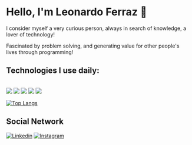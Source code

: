 # Hello, I'm Leonardo Ferraz 👋
I consider myself a very curious person, always in search of knowledge, a lover of technology!

Fascinated by problem solving, and generating value for other people's lives through programming!



## Technologies I use daily:

<div style="display: inline-block;"><br>
  <img aling="center" src="https://img.shields.io/badge/HTML5-E34F26?style=for-the-badge&logo=html5&logoColor=white">
  <img aling="center" src="https://img.shields.io/badge/CSS3-1572B6?style=for-the-badge&logo=css3&logoColor=white">
  <img aling="center" src="https://img.shields.io/badge/JavaScript-323330?style=for-the-badge&logo=javascript&logoColor=F7DF1E">
  <img aling="center" src="https://img.shields.io/badge/React-20232A?style=for-the-badge&logo=react&logoColor=61DAFB">
  <img aling="center" src="https://img.shields.io/badge/Bootstrap-563D7C?style=for-the-badge&logo=bootstrap&logoColor=white">
</div>


[![Top Langs](https://github-readme-stats.vercel.app/api/top-langs/?username=LeonardoFerraz25&layout=compact)](https://github.com/anuraghazra/github-readme-stats)

## Social Network
[![Linkedin](https://img.shields.io/badge/LinkedIn-0077B5?style=for-the-badge&logo=linkedin&logoColor=white)](https://www.linkedin.com/in/leonardo-ferraz-149480228) 
[![Instagram](https://img.shields.io/badge/Instagram-E4405F?style=for-the-badge&logo=instagram&logoColor=white)](https://www.instagram.com/leoferraz25/) 
